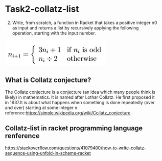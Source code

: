 # Task2-collatz-list
2. Write, from scratch, a function in Racket that takes a positive integer n0 as input and returns a list by recursively applying the following operation, starting with the input number. 

  ![](https://github.com/neroZWX/Racket-problemsheets/blob/master/collatz-list/algorithms.PNG)

##  What is Collatz conjecture?
The Collatz conjecture is a conjecture (an idea which many people think is likely) in mathematics. It is named after Lothar Collatz. He first proposed it in 1937.It is about what happens when something is done repeatedly (over and over) starting at some integer n
reference:https://simple.wikipedia.org/wiki/Collatz_conjecture
## Collatz-list in racket programming language renference
https://stackoverflow.com/questions/41079400/how-to-write-collatz-sequence-using-unfold-in-scheme-racket
         
